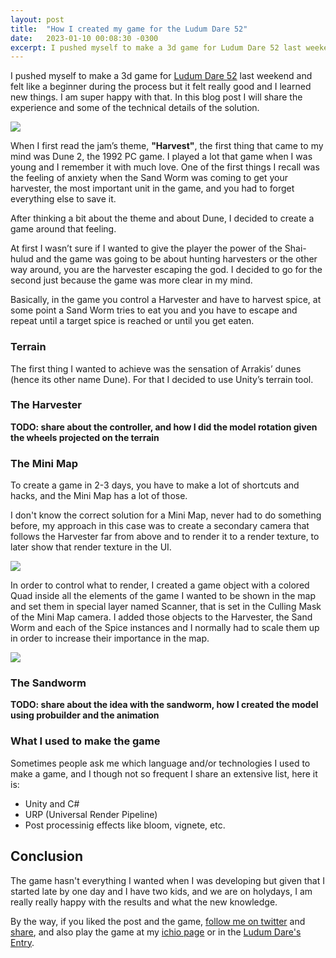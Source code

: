 ```yaml
---
layout: post
title:  "How I created my game for the Ludum Dare 52"
date:   2023-01-10 00:08:30 -0300
excerpt: I pushed myself to make a 3d game for Ludum Dare 52 last weekend and felt like a beginner during the process but it felt really good and I learned new things. I am super happy with that. In this blog post I will share the experience and some of the technical details of the solution. 
---
```


I pushed myself to make a 3d game for [Ludum Dare 52](https://ldjam.com/events/ludum-dare/52/$319699) last weekend and felt like a beginner during the process but it felt really good and I learned new things. I am super happy with that. In this blog post I will share the experience and some of the technical details of the solution. 

<div class="post-image">
    <img src="/assets/ldjam52-travel_01.gif" />
</div>

When I first read the jam’s theme, **"Harvest"**, the first thing that came to my mind was Dune 2, the 1992 PC game. I played a lot that game when I was young and I remember it with much love. One of the first things I recall was the feeling of anxiety when the Sand Worm was coming to get your harvester, the most important unit in the game, and you had to forget everything else to save it. 

After thinking a bit about the theme and about Dune, I decided to create a game around that feeling. 

At first I wasn’t sure if I wanted to give the player the power of the Shai-hulud and the game was going to be about hunting harvesters or the other way around, you are the harvester escaping the god. I decided to go for the second just because the game was more clear in my mind.

Basically, in the game you control a Harvester and have to harvest spice, at some point a Sand Worm tries to eat you and you have to escape and repeat until a target spice is reached or until you get eaten.

### Terrain

The first thing I wanted to achieve was the sensation of Arrakis’ dunes (hence its other name Dune). For that I decided to use Unity’s terrain tool.

### The Harvester

__TODO: share about the controller, and how I did the model rotation given the wheels projected on the terrain__

### The Mini Map

To create a game in 2-3 days, you have to make a lot of shortcuts and hacks, and the Mini Map has a lot of those.

I don't know the correct solution for a Mini Map, never had to do something before, my approach in this case was to create a secondary camera that follows the Harvester far from above and to render it to a render texture, to later show that render texture in the UI.

<div class="post-image">
    <a href="/assets/ldjam52-minimap-camera.png"><img src="/assets/ldjam52-minimap-camera.png" /></a>
</div>

In order to control what to render, I created a game object with a colored Quad inside all the elements of the game I wanted to be shown in the map and set them in special layer named Scanner, that is set in the  Culling Mask of the Mini Map camera. I added those objects to the Harvester, the Sand Worm and each of the Spice instances and I normally had to scale them up in order to increase their importance in the map. 

<div class="post-image">
    <a href="/assets/ldjam52-minimap-icons.png"><img src="/assets/ldjam52-minimap-icons.png" /></a>
</div>

### The Sandworm

__TODO: share about the idea with the sandworm, how I created the model using probuilder and the animation__

### What I used to make the game

Sometimes people ask me which language and/or technologies I used to make a game, and I though not so frequent I share an extensive list, here it is:

* Unity and C#
* URP (Universal Render Pipeline)
* Post processinig effects like bloom, vignete, etc.

## Conclusion

The game hasn't everything I wanted when I was developing but given that I started late by one day and I have two kids, and we are on holydays, I am really really happy with the results and what the new knowledge. 

By the way, if you liked the post and the game, [follow me on twitter](https://twitter.com/arielsan) and [share](https://twitter.com/arielsan/status/1612526561181196297
), and also play the game at my [ichio page](https://arielsan.itch.io/spice-must-flow) or in the [Ludum Dare's Entry](https://ldjam.com/events/ludum-dare/52/$319699).

